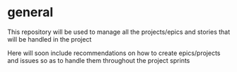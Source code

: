 # general
This repository will be used to manage all the projects/epics and stories that will be handled in the project

Here will soon include recommendations on how to create epics/projects and issues so as to handle them throughout the project sprints
